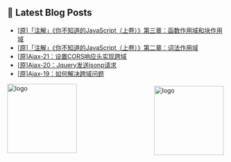 ## 📕 Latest Blog Posts

<!-- BLOG-POST-LIST:START -->
- [[原]「注解」《你不知道的JavaScript（上卷）》第三章：函数作用域和块作用域](https://blog.csdn.net/sinat_41696687/article/details/114800729)
- [[原]「注解」《你不知道的JavaScript（上卷）》第二章：词法作用域](https://blog.csdn.net/sinat_41696687/article/details/114794022)
- [[原]Ajax-21：设置CORS响应头实现跨域](https://blog.csdn.net/sinat_41696687/article/details/114789316)
- [[原]Ajax-20：Jquery发送jsonp请求](https://blog.csdn.net/sinat_41696687/article/details/114787874)
- [[原]Ajax-19：如何解决跨域问题](https://blog.csdn.net/sinat_41696687/article/details/114777923)
<!-- BLOG-POST-LIST:END -->
<img src="https://github-readme-stats.vercel.app/api?username=qq1120637483&show_icons=true" alt="logo" height="160" align="right" style="margin: 5px; margin-bottom: 20px;" />

<img src="https://github-profile-trophy.vercel.app/?username=qq1120637483&theme=flat&column=7" alt="logo" height="160" align="center" style="margin: auto; margin-bottom: 20px;" />


<!--
**qq1120637483/qq1120637483** is a ✨ _special_ ✨ repository because its `README.md` (this file) appears on your GitHub profile.

Here are some ideas to get you started:

- 🔭 I’m currently working on ...
- 🌱 I’m currently learning ...
- 👯 I’m looking to collaborate on ...
- 🤔 I’m looking for help with ...
- 💬 Ask me about ...
- 📫 How to reach me: ...
- 😄 Pronouns: ...
- ⚡ Fun fact: ...
-->
